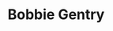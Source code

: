 ---
title: "Bobbie Gentry"
summary: "Bobbie Gentry is an American singer-songwriter. She was born July 27, 1942, in Chickasaw County, Mississippi, USA. Her 1967 song \"Ode To Billie Joe\" was a massive pop and country hit and has been covered by many different artists. She went on to release six albums under her own name and one collaborative 1968 album with labelmate . She retired from her music career in the late 1970s and, since 1981, has not performed live."
image: "bobbie-gentry.jpg"
---